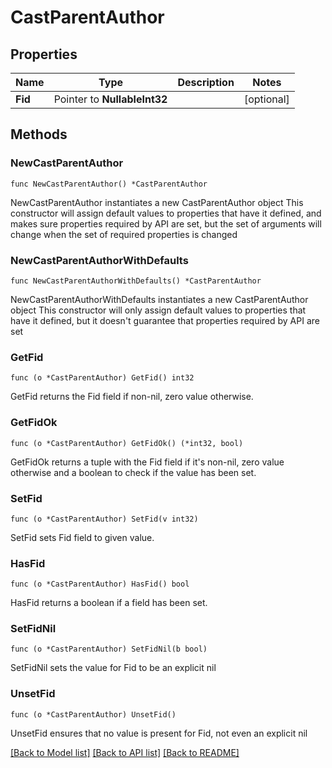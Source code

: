 # CastParentAuthor

## Properties

Name | Type | Description | Notes
------------ | ------------- | ------------- | -------------
**Fid** | Pointer to **NullableInt32** |  | [optional] 

## Methods

### NewCastParentAuthor

`func NewCastParentAuthor() *CastParentAuthor`

NewCastParentAuthor instantiates a new CastParentAuthor object
This constructor will assign default values to properties that have it defined,
and makes sure properties required by API are set, but the set of arguments
will change when the set of required properties is changed

### NewCastParentAuthorWithDefaults

`func NewCastParentAuthorWithDefaults() *CastParentAuthor`

NewCastParentAuthorWithDefaults instantiates a new CastParentAuthor object
This constructor will only assign default values to properties that have it defined,
but it doesn't guarantee that properties required by API are set

### GetFid

`func (o *CastParentAuthor) GetFid() int32`

GetFid returns the Fid field if non-nil, zero value otherwise.

### GetFidOk

`func (o *CastParentAuthor) GetFidOk() (*int32, bool)`

GetFidOk returns a tuple with the Fid field if it's non-nil, zero value otherwise
and a boolean to check if the value has been set.

### SetFid

`func (o *CastParentAuthor) SetFid(v int32)`

SetFid sets Fid field to given value.

### HasFid

`func (o *CastParentAuthor) HasFid() bool`

HasFid returns a boolean if a field has been set.

### SetFidNil

`func (o *CastParentAuthor) SetFidNil(b bool)`

 SetFidNil sets the value for Fid to be an explicit nil

### UnsetFid
`func (o *CastParentAuthor) UnsetFid()`

UnsetFid ensures that no value is present for Fid, not even an explicit nil

[[Back to Model list]](../README.md#documentation-for-models) [[Back to API list]](../README.md#documentation-for-api-endpoints) [[Back to README]](../README.md)


